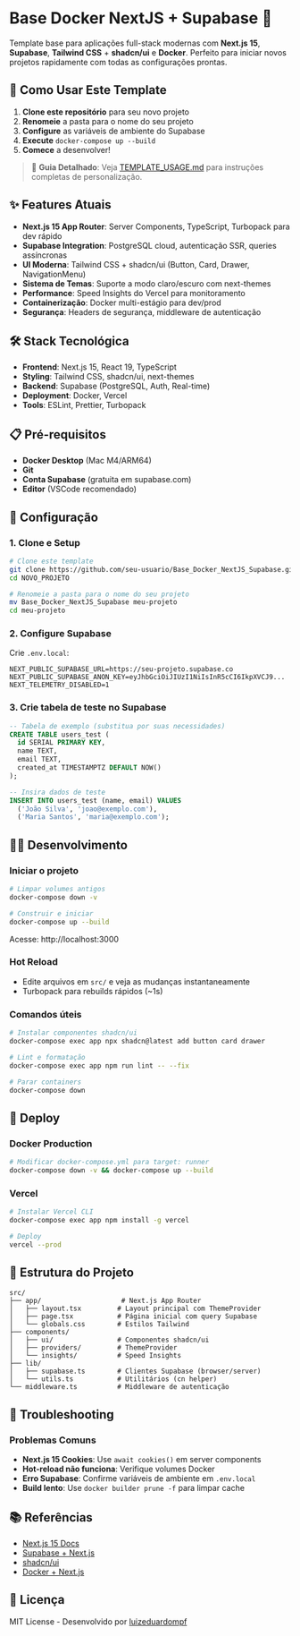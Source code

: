 # Base Docker NextJS + Supabase 🚀

Template base para aplicações full-stack modernas com **Next.js 15**, **Supabase**, **Tailwind CSS** + **shadcn/ui** e **Docker**. Perfeito para iniciar novos projetos rapidamente com todas as configurações prontas.

## 🎯 **Como Usar Este Template**

1. **Clone este repositório** para seu novo projeto
2. **Renomeie** a pasta para o nome do seu projeto
3. **Configure** as variáveis de ambiente do Supabase
4. **Execute** `docker-compose up --build`
5. **Comece** a desenvolver!

> 📖 **Guia Detalhado**: Veja [TEMPLATE_USAGE.md](./TEMPLATE_USAGE.md) para instruções completas de personalização.

## ✨ Features Atuais

- **Next.js 15 App Router**: Server Components, TypeScript, Turbopack para dev rápido
- **Supabase Integration**: PostgreSQL cloud, autenticação SSR, queries assíncronas
- **UI Moderna**: Tailwind CSS + shadcn/ui (Button, Card, Drawer, NavigationMenu)
- **Sistema de Temas**: Suporte a modo claro/escuro com next-themes
- **Performance**: Speed Insights do Vercel para monitoramento
- **Containerização**: Docker multi-estágio para dev/prod
- **Segurança**: Headers de segurança, middleware de autenticação

## 🛠️ Stack Tecnológica

- **Frontend**: Next.js 15, React 19, TypeScript
- **Styling**: Tailwind CSS, shadcn/ui, next-themes
- **Backend**: Supabase (PostgreSQL, Auth, Real-time)
- **Deployment**: Docker, Vercel
- **Tools**: ESLint, Prettier, Turbopack

## 📋 Pré-requisitos

- **Docker Desktop** (Mac M4/ARM64)
- **Git** 
- **Conta Supabase** (gratuita em supabase.com)
- **Editor** (VSCode recomendado)

## 🚀 Configuração

### 1. Clone e Setup
```bash
# Clone este template
git clone https://github.com/seu-usuario/Base_Docker_NextJS_Supabase.git NOVO_PROJETO
cd NOVO_PROJETO

# Renomeie a pasta para o nome do seu projeto
mv Base_Docker_NextJS_Supabase meu-projeto
cd meu-projeto
```

### 2. Configure Supabase
Crie `.env.local`:
```env
NEXT_PUBLIC_SUPABASE_URL=https://seu-projeto.supabase.co
NEXT_PUBLIC_SUPABASE_ANON_KEY=eyJhbGciOiJIUzI1NiIsInR5cCI6IkpXVCJ9...
NEXT_TELEMETRY_DISABLED=1
```

### 3. Crie tabela de teste no Supabase
```sql
-- Tabela de exemplo (substitua por suas necessidades)
CREATE TABLE users_test (
  id SERIAL PRIMARY KEY,
  name TEXT,
  email TEXT,
  created_at TIMESTAMPTZ DEFAULT NOW()
);

-- Insira dados de teste
INSERT INTO users_test (name, email) VALUES 
  ('João Silva', 'joao@exemplo.com'),
  ('Maria Santos', 'maria@exemplo.com');
```

## 🏃‍♂️ Desenvolvimento

### Iniciar o projeto
```bash
# Limpar volumes antigos
docker-compose down -v

# Construir e iniciar
docker-compose up --build
```

Acesse: http://localhost:3000

### Hot Reload
- Edite arquivos em `src/` e veja as mudanças instantaneamente
- Turbopack para rebuilds rápidos (~1s)

### Comandos úteis
```bash
# Instalar componentes shadcn/ui
docker-compose exec app npx shadcn@latest add button card drawer

# Lint e formatação
docker-compose exec app npm run lint -- --fix

# Parar containers
docker-compose down
```

## 🚀 Deploy

### Docker Production
```bash
# Modificar docker-compose.yml para target: runner
docker-compose down -v && docker-compose up --build
```

### Vercel
```bash
# Instalar Vercel CLI
docker-compose exec app npm install -g vercel

# Deploy
vercel --prod
```

## 📁 Estrutura do Projeto

```
src/
├── app/                    # Next.js App Router
│   ├── layout.tsx         # Layout principal com ThemeProvider
│   ├── page.tsx           # Página inicial com query Supabase
│   └── globals.css        # Estilos Tailwind
├── components/
│   ├── ui/                # Componentes shadcn/ui
│   ├── providers/         # ThemeProvider
│   └── insights/          # Speed Insights
├── lib/
│   ├── supabase.ts        # Clientes Supabase (browser/server)
│   └── utils.ts           # Utilitários (cn helper)
└── middleware.ts          # Middleware de autenticação
```

## 🔧 Troubleshooting

### Problemas Comuns
- **Next.js 15 Cookies**: Use `await cookies()` em server components
- **Hot-reload não funciona**: Verifique volumes Docker
- **Erro Supabase**: Confirme variáveis de ambiente em `.env.local`
- **Build lento**: Use `docker builder prune -f` para limpar cache

## 📚 Referências

- [Next.js 15 Docs](https://nextjs.org/docs)
- [Supabase + Next.js](https://supabase.com/docs/guides/auth/server-side/nextjs)
- [shadcn/ui](https://ui.shadcn.com/docs)
- [Docker + Next.js](https://nextjs.org/docs/app/building-your-application/deploying#docker-image)

## 📄 Licença

MIT License - Desenvolvido por [luizeduardompf](https://github.com/luizeduardompf)

